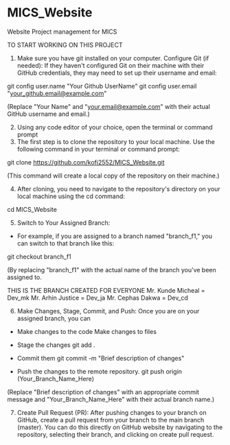 # MICS_Website

Website Project management for MICS

TO START WORKING ON THIS PROJECT

1. Make sure you have git installed on your computer.
   Configure Git (if needed):
   If they haven't configured Git on their machine with their GitHub credentials, they may need to set up their username and email:

git config user.name "Your Github UserName"
git config user.email "your_github.email@example.com"

(Replace "Your Name" and "your.email@example.com" with their actual GitHub username and email.)

2. Using any code editor of your choice, open the terminal or command prompt
3. The first step is to clone the repository to your local machine. Use the following command in your terminal or command prompt:

git clone https://github.com/kofi2552/MICS_Website.git

(This command will create a local copy of the repository on their machine.)

4. After cloning, you need to navigate to the repository's directory on your local machine using the cd command:

cd MICS_Website

5. Switch to Your Assigned Branch:

- For example, if you are assigned to a branch named "branch_f1," you can switch to that branch like this:

git checkout branch_f1

(By replacing "branch_f1" with the actual name of the branch you've been assigned to.

THIS IS THE BRANCH CREATED FOR EVERYONE
Mr. Kunde Micheal = Dev_mk
Mr. Arhin Justice = Dev_ja
Mr. Cephas Dakwa = Dev_cd

6. Make Changes, Stage, Commit, and Push:
   Once you are on your assigned branch, you can

- Make changes to the code
  Make changes to files

- Stage the changes
  git add .

- Commit them
  git commit -m "Brief description of changes"

- Push the changes to the remote repository.
  git push origin (Your_Branch_Name_Here)

(Replace "Brief description of changes" with an appropriate commit message and "Your_Branch_Name_Here" with their actual branch name.)

7. Create Pull Request (PR):
   After pushing changes to your branch on GitHub, create a pull request from your branch to the main branch (master). You can do this directly on GitHub website by navigating to the repository, selecting their branch, and clicking on create pull request.
